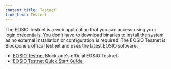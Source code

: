 ```yaml
---
content_title: Testnet
link_text: Testnet
---
```


The EOSIO Testnet is a web application that you can access using your login credentials. You don't have to download binaries to install the system as no external installation or configuration is required. The EOSIO Testnet is Block.one's offical testnet and uses the latest EOSIO software.

* [EOSIO Testnet](https://testnet.eos.io/) Block.one's official EOSIO Testnet.
* [EOSIO Testnet Quick Start Guide.](../../70_quick-start-guides/10_testnet-quick-start-guide) 


